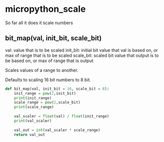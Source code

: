 # micropython_scale
So far all it does it scale numbers

## bit_map(val, init_bit, scale_bit)

val: value that is to be scaled
init_bit: initial bit value that val is based on, or max of range that is to be scaled
scale_bit: scaled bit value that output is to be based on, or max of range that is output

Scales values of a range to another.

Defaults to scaling 16 bit numbers to 8 bit.

```python
def bit_map(val, init_bit = 16, scale_bit = 8):
    init_range = pow(2,init_bit)
    print(init_range)
    scale_range = pow(2,scale_bit)
    print(scale_range)
    
    val_scaler = float(val) / float(init_range)
    print(val_scaler)
    
    val_out = int(val_scaler * scale_range)
    return val_out
```
